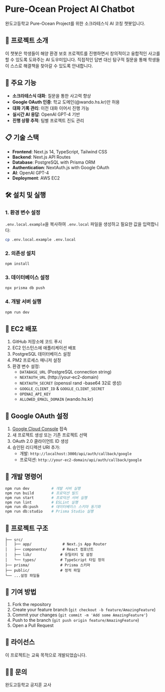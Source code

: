 # Pure-Ocean Project AI Chatbot

완도고등학교 Pure-Ocean Project를 위한 소크라테스식 AI 코칭 챗봇입니다.

## 🌊 프로젝트 소개

이 챗봇은 학생들이 해양 환경 보호 프로젝트를 진행하면서 창의적이고 융합적인 사고를 할 수 있도록 도와주는 AI 도우미입니다. 직접적인 답변 대신 탐구적 질문을 통해 학생들이 스스로 해결책을 찾아갈 수 있도록 안내합니다.

## 🚀 주요 기능

- **소크라테스식 대화**: 질문을 통한 사고력 향상
- **Google OAuth 인증**: 학교 도메인(@wando.hs.kr)만 허용
- **대화 기록 관리**: 이전 대화 이어서 진행 가능
- **실시간 AI 응답**: OpenAI GPT-4 기반
- **진행 상황 추적**: 팀별 프로젝트 진도 관리

## 📋 기술 스택

- **Frontend**: Next.js 14, TypeScript, Tailwind CSS
- **Backend**: Next.js API Routes
- **Database**: PostgreSQL with Prisma ORM
- **Authentication**: NextAuth.js with Google OAuth
- **AI**: OpenAI GPT-4
- **Deployment**: AWS EC2

## 🛠️ 설치 및 실행

### 1. 환경 변수 설정

`.env.local.example`을 복사하여 `.env.local` 파일을 생성하고 필요한 값을 입력합니다:

```bash
cp .env.local.example .env.local
```

### 2. 의존성 설치

```bash
npm install
```

### 3. 데이터베이스 설정

```bash
npx prisma db push
```

### 4. 개발 서버 실행

```bash
npm run dev
```

## 🚀 EC2 배포

1. GitHub 저장소에 코드 푸시
2. EC2 인스턴스에 애플리케이션 배포
3. PostgreSQL 데이터베이스 설정
4. PM2 프로세스 매니저 설정
5. 환경 변수 설정:
   - `DATABASE_URL` (PostgreSQL connection string)
   - `NEXTAUTH_URL` (http://your-ec2-domain)
   - `NEXTAUTH_SECRET` (openssl rand -base64 32로 생성)
   - `GOOGLE_CLIENT_ID` & `GOOGLE_CLIENT_SECRET`
   - `OPENAI_API_KEY`
   - `ALLOWED_EMAIL_DOMAIN` (wando.hs.kr)

## 📝 Google OAuth 설정

1. [Google Cloud Console](https://console.cloud.google.com) 접속
2. 새 프로젝트 생성 또는 기존 프로젝트 선택
3. OAuth 2.0 클라이언트 ID 생성
4. 승인된 리디렉션 URI 추가:
   - 개발: `http://localhost:3000/api/auth/callback/google`
   - 프로덕션: `http://your-ec2-domain/api/auth/callback/google`

## 🔧 개발 명령어

```bash
npm run dev          # 개발 서버 실행
npm run build        # 프로덕션 빌드
npm run start        # 프로덕션 서버 실행
npm run lint         # ESLint 실행
npm run db:push      # 데이터베이스 스키마 동기화
npm run db:studio    # Prisma Studio 실행
```

## 📁 프로젝트 구조

```
├── src/
│   ├── app/              # Next.js App Router
│   ├── components/       # React 컴포넌트
│   ├── lib/             # 유틸리티 및 설정
│   └── types/           # TypeScript 타입 정의
├── prisma/              # Prisma 스키마
├── public/              # 정적 파일
└── ...설정 파일들
```

## 🤝 기여 방법

1. Fork the repository
2. Create your feature branch (`git checkout -b feature/AmazingFeature`)
3. Commit your changes (`git commit -m 'Add some AmazingFeature'`)
4. Push to the branch (`git push origin feature/AmazingFeature`)
5. Open a Pull Request

## 📄 라이선스

이 프로젝트는 교육 목적으로 개발되었습니다.

## 👨‍🏫 문의

완도고등학교 공지훈 교사